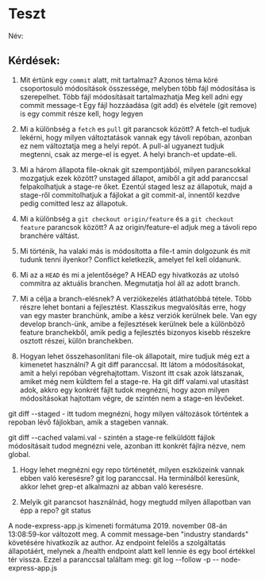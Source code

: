 # Teszt

Név: 

## Kérdések:

1. Mit értünk egy `commit` alatt, mit tartalmaz?
Azonos téma köré csoportosuló módosítások összessége, melyben több fájl módosítása is szerepelhet.
Több fájl módosításait tartalmazhatja
Meg kell adni egy commit message-t
Egy fájl hozzáadása (git add) és elvétele (git remove) is egy commit része
kell, hogy legyen
1. Mi a különbség a `fetch` es `pull` git parancsok között?
A fetch-el tudjuk lekérni, hogy milyen változtatások vannak egy távoli repóban, azonban ez nem változtatja meg a helyi repót. A pull-al ugyanezt tudjuk megtenni, csak az merge-el is egyet. A helyi branch-et update-eli.

1. Mi a három állapota file-oknak git szempontjából, milyen parancsokkal mozgatjuk ezek között?
unstaged állapot, amiből a git add paranccsal felpakolhatjuk a stage-re őket. Ezentúl staged lesz az állapotuk, majd a stage-ről commitolhatjuk a fájlokat a git commit-al, innentől kezdve pedig comitted lesz az állapotuk.

1. Mi a különbség a `git checkout origin/feature` és a `git checkout feature` parancsok között?
A az origin/feature-el adjuk meg a távoli repo branchére váltást.

1. Mi történik, ha valaki más is módosította a file-t amin dolgozunk és mit tudunk tenni ilyenkor?
Conflict keletkezik, amelyet fel kell oldanunk.

1. Mi az a `HEAD` és mi a jelentősége?
A HEAD egy hivatkozás az utolsó commitra az aktuális branchen. Megmutatja hol áll az adott branch.

1. Mi a célja a branch-elésnek?
A verziókezelés átláthatóbbá tétele. Több részre lehet bontani a fejlesztést. Klasszikus megvalósítás erre, hogy van egy master branchünk, amibe a kész verziók kerülnek bele. Van egy develop branch-ünk, amibe a fejlesztések kerülnek bele a különböző feature branchekből, amik pedig a fejlesztés bizonyos kisebb részekre osztott részei, külön branchekben.

1. Hogyan lehet összehasonlítani file-ok állapotait, mire tudjuk még ezt a kimenetet használni?
A git diff paranccsal.
Itt látom a módosításokat, amit a helyi repóban végrehajtottam. Viszont itt csak azok látszanak, amiket még nem küldtem fel a stage-re. Ha git diff valami.val utasítást adok, akkro egy konkrét fájlt tudok megnézni, hogy azon milyen módosításokat hajtottam végre, de szintén nem a stage-en lévőeket.

git diff --staged - itt tudom megnézni, hogy milyen változások történtek a repoban lévő fájlokban, amik a stageben vannak.

git diff --cached valami.val - szintén a stage-re felküldött fájlok módosításait tudod megnézni vele, azonban itt konkrét fájlra nézve, nem global.

1. Hogy lehet megnézni egy repo történetét, milyen eszközeink vannak ebben való keresésre?
git log paranccsal. Ha terminálból keresünk, akkor lehet grep-et alkalmazni az abban való keresésre.

1. Melyik git parancsot használnád, hogy megtudd milyen állapotban van épp a repo?
git status

A node-express-app.js kimeneti formátuma 2019. november 08-án 13:08:59-kor változott meg. A commit message-ben "industry standards" követésére hivatkozik az author. Az endpoint felelős a szolgáltatás állapotáért, melynek a /health endpoint alatt kell lennie és egy bool értékkel tér vissza.
Ezzel a paranccsal találtam meg: git log --follow -p -- node-express-app.js
